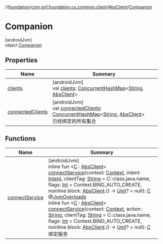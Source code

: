 //[foundation](../../../../index.md)/[com.gyf.foundation.cs.common.client](../../index.md)/[AbsClient](../index.md)/[Companion](index.md)

# Companion

[androidJvm]\
object [Companion](index.md)

## Properties

| Name | Summary |
|---|---|
| [clients](clients.md) | [androidJvm]<br>val [clients](clients.md): [ConcurrentHashMap](https://developer.android.com/reference/kotlin/java/util/concurrent/ConcurrentHashMap.html)&lt;[String](https://kotlinlang.org/api/core/kotlin-stdlib/kotlin/-string/index.html), [AbsClient](../index.md)&gt; |
| [connectedClients](connected-clients.md) | [androidJvm]<br>val [connectedClients](connected-clients.md): [ConcurrentHashMap](https://developer.android.com/reference/kotlin/java/util/concurrent/ConcurrentHashMap.html)&lt;[String](https://kotlinlang.org/api/core/kotlin-stdlib/kotlin/-string/index.html), [AbsClient](../index.md)&gt;<br>已经绑定的所有集合 |

## Functions

| Name | Summary |
|---|---|
| [connectService](connect-service.md) | [androidJvm]<br>inline fun &lt;[C](connect-service.md) : [AbsClient](../index.md)&gt; [connectService](connect-service.md)(context: [Context](https://developer.android.com/reference/kotlin/android/content/Context.html), intent: [Intent](https://developer.android.com/reference/kotlin/android/content/Intent.html), clientTag: [String](https://kotlinlang.org/api/core/kotlin-stdlib/kotlin/-string/index.html) = C::class.java.name, flags: [Int](https://kotlinlang.org/api/core/kotlin-stdlib/kotlin/-int/index.html) = Context.BIND_AUTO_CREATE, noinline block: [AbsClient](../index.md).() -&gt; [Unit](https://kotlinlang.org/api/core/kotlin-stdlib/kotlin/-unit/index.html)? = null): [C](connect-service.md)<br>@[JvmOverloads](https://kotlinlang.org/api/core/kotlin-stdlib/kotlin.jvm/-jvm-overloads/index.html)<br>inline fun &lt;[C](connect-service.md) : [AbsClient](../index.md)&gt; [connectService](connect-service.md)(context: [Context](https://developer.android.com/reference/kotlin/android/content/Context.html), action: [String](https://kotlinlang.org/api/core/kotlin-stdlib/kotlin/-string/index.html), clientTag: [String](https://kotlinlang.org/api/core/kotlin-stdlib/kotlin/-string/index.html) = C::class.java.name, flags: [Int](https://kotlinlang.org/api/core/kotlin-stdlib/kotlin/-int/index.html) = Context.BIND_AUTO_CREATE, noinline block: [AbsClient](../index.md).() -&gt; [Unit](https://kotlinlang.org/api/core/kotlin-stdlib/kotlin/-unit/index.html)? = null): [C](connect-service.md)<br>绑定服务 |